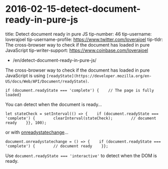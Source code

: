 # 2016-02-15-detect-document-ready-in-pure-js

title: Detect document ready in pure JS tip-number: 46 tip-username: loverajoel tip-username-profile: https://www.twitter.com/loverajoel tip-tldr: The cross-browser way to check if the document has loaded in pure JavaScript tip-writer-support: https://www.coinbase.com/loverajoel

- /en/detect-document-ready-in-pure-js/

The cross-browser way to check if the document has loaded in pure JavaScript is using `[readyState](https://developer.mozilla.org/en-US/docs/Web/API/Document/readyState)`.

```
if (document.readyState === 'complete') {    // The page is fully loaded}
```

You can detect when the document is ready…

```
let stateCheck = setInterval(() => {    if (document.readyState === 'complete') {        clearInterval(stateCheck);        // document ready    }}, 100);
```

or with [onreadystatechange](https://developer.mozilla.org/en-US/docs/Web/Events/readystatechange)…

```
document.onreadystatechange = () => {    if (document.readyState === 'complete') {        // document ready    }};
```

Use `document.readyState === 'interactive'` to detect when the DOM is ready.
